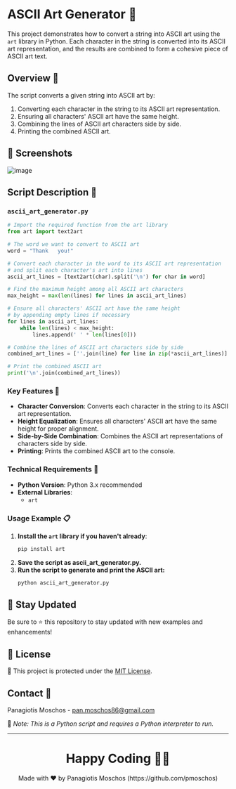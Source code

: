 # ASCII Art Generator 🎨

This project demonstrates how to convert a string into ASCII art using the `art` library in Python. Each character in the string is converted into its ASCII art representation, and the results are combined to form a cohesive piece of ASCII art text.

## Overview 🌟
The script converts a given string into ASCII art by:
1. Converting each character in the string to its ASCII art representation.
2. Ensuring all characters' ASCII art have the same height.
3. Combining the lines of ASCII art characters side by side.
4. Printing the combined ASCII art.

## 📸 Screenshots
![image](https://github.com/pmoschos/PythonScripts/assets/133533759/eea04c94-fa0a-405f-b3a0-1eded0767978)

## Script Description 📜

### `ascii_art_generator.py`
```python
# Import the required function from the art library
from art import text2art

# The word we want to convert to ASCII art
word = "Thank   you!"

# Convert each character in the word to its ASCII art representation
# and split each character's art into lines
ascii_art_lines = [text2art(char).split('\n') for char in word]

# Find the maximum height among all ASCII art characters
max_height = max(len(lines) for lines in ascii_art_lines)

# Ensure all characters' ASCII art have the same height
# by appending empty lines if necessary
for lines in ascii_art_lines:
    while len(lines) < max_height:
        lines.append(' ' * len(lines[0]))

# Combine the lines of ASCII art characters side by side
combined_art_lines = [''.join(line) for line in zip(*ascii_art_lines)]

# Print the combined ASCII art
print('\n'.join(combined_art_lines))
```

### Key Features 🌟
- **Character Conversion**: Converts each character in the string to its ASCII art representation.
- **Height Equalization**: Ensures all characters' ASCII art have the same height for proper alignment.
- **Side-by-Side Combination**: Combines the ASCII art representations of characters side by side.
- **Printing**: Prints the combined ASCII art to the console.

### Technical Requirements 🔧
- **Python Version**: Python 3.x recommended
- **External Libraries**:
  - `art`

### Usage Example 📋
1. **Install the `art` library if you haven't already**:
   ```bash
   pip install art
   ```
2. **Save the script as ascii_art_generator.py.**
3. **Run the script to generate and print the ASCII art:**
   ```bash
   python ascii_art_generator.py
   ```

## 📢 Stay Updated

Be sure to ⭐ this repository to stay updated with new examples and enhancements!

## 📄 License
🔐 This project is protected under the [MIT License](https://mit-license.org/).


## Contact 📧
Panagiotis Moschos - pan.moschos86@gmail.com

🔗 *Note: This is a Python script and requires a Python interpreter to run.*

---
<h1 align=center>Happy Coding 👨‍💻 </h1>

<p align="center">
  Made with ❤️ by Panagiotis Moschos (https://github.com/pmoschos)
</p>